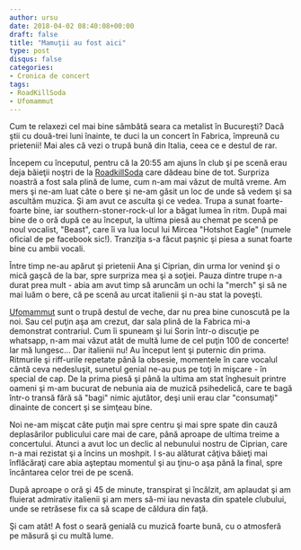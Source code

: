 ```yaml
---
author: ursu
date: 2018-04-02 08:40:08+00:00
draft: false
title: "Mamuţii au fost aici"
type: post
disqus: false
categories:
- Cronica de concert
tags:
- RoadKillSoda
- Ufomammut
---
```

Cum te relaxezi cel mai bine sâmbătă seara ca metalist în Bucureşti? Dacă ştii cu două-trei luni înainte, te duci la un concert în Fabrica, împreună cu prietenii! Mai ales că vezi o trupă bună din Italia, ceea ce e destul de rar.

Începem cu începutul, pentru că la 20:55 am ajuns în club şi pe scenă erau deja băieţii noştri de la [RoadkillSoda](/tag/roadkillsoda) care dădeau bine de tot. Surpriza noastră a fost sala plină de lume, cum n-am mai văzut de multă vreme. Am mers şi ne-am luat câte o bere şi ne-am găsit un loc de unde să vedem şi sa ascultăm muzica. Şi am avut ce asculta şi ce vedea. Trupa a sunat foarte-foarte bine, iar southern-stoner-rock-ul lor a băgat lumea în ritm. După mai bine de o oră după ce au început, la ultima piesă au chemat pe scenă pe noul vocalist, "Beast", care îi va lua locul lui Mircea "Hotshot Eagle" (numele oficial de pe facebook sic!). Tranziţia s-a făcut paşnic şi piesa a sunat foarte bine cu ambii vocali.

Între timp ne-au apărut şi prietenii Ana şi Ciprian, din urma lor venind şi o mică gaşcă de la bar, spre surpriza mea şi a soţiei. Pauza dintre trupe n-a durat prea mult - abia am avut timp să aruncăm un ochi la "merch" şi să ne mai luăm o bere, că pe scenă au urcat italienii şi n-au stat la poveşti.

[Ufomammut](http://www.ufomammut.com/website/) sunt o trupă destul de veche, dar nu prea bine cunoscută pe la noi. Sau cel puţin aşa am crezut, dar sala plină de la Fabrica mi-a demonstrat contrariul. Cum îi spuneam şi lui Sorin într-o discuţie pe whatsapp, n-am mai văzut atât de multă lume de cel puţin 100 de concerte! Iar mă lungesc... Dar italienii nu! Au început lent şi puternic din prima. Ritmurile şi riff-urile repetate până la obsesie, momentele în care vocalul cântă ceva nedesluşit, sunetul genial ne-au pus pe toţi în mişcare - în special de cap. De la prima piesă şi până la ultima am stat înghesuit printre oameni şi m-am bucurat de nebunia aia de muzică psihedelică, care te bagă într-o transă fără să "bagi" nimic ajutător, deşi unii erau clar "consumaţi" dinainte de concert şi se simţeau bine.

Noi ne-am mişcat câte puţin mai spre centru şi mai spre spate din cauză deplasărilor publicului care mai de care, până aproape de ultima treime a concertului. Atunci a avut loc un declic al nebunului nostru de Ciprian, care n-a mai rezistat şi a încins un moshpit. I s-au alăturat câţiva băieţi mai înflăcăraţi care abia aşteptau momentul şi au ţinu-o aşa până la final, spre încântarea celor trei de pe scenă.

După aproape o oră şi 45 de minute, transpirat şi încălzit, am aplaudat şi am fluierat admirativ italienii şi am mers să-mi iau nevasta din spatele clubului, unde se retrăsese fix ca să scape de căldura din faţă.

Şi cam atât! A fost o seară genială cu muzică foarte bună, cu o atmosferă pe măsură şi cu multă lume.
